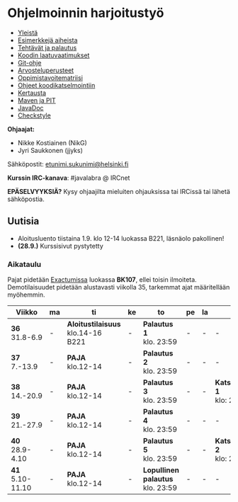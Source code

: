 ﻿# Ohjelmoinnin harjoitustyö
* [Yleistä](ohjeet/Yleistä.md)
* [Esimerkkejä aiheista](ohjeet/Esimerkkejä-aiheista.md)
* [Tehtävät ja palautus](ohjeet/Tehtävät-ja-palautus.md)
* [Koodin laatuvaatimukset](ohjeet/Koodin-laatuvaatimukset.md)
* [Git-ohje](ohjeet/Git-ohje.md)
* [Arvosteluperusteet](ohjeet/Arvosteluperusteet.md)
* [Oppimistavoitematriisi](http://www.cs.helsinki.fi/courses/58160/matriisi)
* [Ohjeet koodikatselmointiin](ohjeet/Koodikatselmointi.md)
* [Kertausta](ohjeet/Kertausta.md)
* [Maven ja PIT](ohjeet/Maven-ja-PIT.md)
* [JavaDoc](ohjeet/JavaDoc.md)
* [Checkstyle](ohjeet/Checkstyle.md)

**Ohjaajat:**
* Nikke Kostiainen (NikG)
* Jyri Saukkonen (jjyks)

Sähköpostit: etunimi.sukunimi@helsinki.fi

**Kurssin IRC-kanava**: 
\#javalabra @ IRCnet

**EPÄSELVYYKSIÄ?** Kysy ohjaajilta mieluiten ohjauksissa tai IRCissä tai lähetä sähköpostia.

## Uutisia

* Aloitusluento tiistaina 1.9. klo 12-14 luokassa B221, läsnäolo pakollinen!
* **(28.9.)** Kurssisivut pystytetty

### Aikataulu

Pajat pidetään [Exactumissa](http://www.helsinki.fi/teknos/opetustilat/kumpula/gh2b/default.htm) luokassa **BK107**, ellei toisin ilmoiteta. Demotilaisuudet pidetään alustavasti viikolla 35, tarkemmat ajat määritellään myöhemmin.

| Viikko | ma | ti | ke | to | pe | la | su |
| --- | --- | --- | --- | --- | --- | --- | --- |
| **36** <br> 31.8-6.9 |  -  |**Aloitustilaisuus**<br>klo.14-16<br>B221|  -  |  **Palautus 1** <br> klo. 23:59 |  -  |  -  |  -  |
| **37** <br> 7.-13.9 |  - |**PAJA** <br>klo.12-14 <br>|  -  |  **Palautus 2** <br> klo. 23:59|  -  |  -  |  -  |
| **38** <br> 14.-20.9 |  - |**PAJA** <br>klo.12-14 <br>|  -  |**Palautus 3** <br> klo. 23:59|  -  |  -  |**Katselmointi 1** <br> klo: 23:59  |
| **39** <br> 21.-27.9 |  - |**PAJA** <br>klo.12-14 <br>|  -  |**Palautus 4** <br> klo. 23:59|   - |  -  |  -  | 
| **40** <br> 28.9-4.10 |  - |**PAJA** <br>klo.12-14 <br>|  -  |**Palautus 5** <br> klo. 23:59|  -  |  -  |**Katselmointi 2** <br> klo: 23:59  |
| **41** <br> 5.10-11.10 |  - |**PAJA** <br>klo.12-14 <br>|  -  | **Lopullinen palautus** <br> klo. 23:59|  -  |  -  |  -  |

